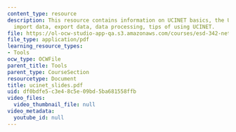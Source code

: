 ```yaml
---
content_type: resource
description: This resource contains information on UCINET basics, the UCINET environment,
  import data, export data, data processing, tips of using UCINET.
file: https://ol-ocw-studio-app-qa.s3.amazonaws.com/courses/esd-342-network-representations-of-complex-engineering-systems-spring-2010/df0bdfe5c3e48c5e09bd5ba681558ffb_ucinet_slides.pdf
file_type: application/pdf
learning_resource_types:
- Tools
ocw_type: OCWFile
parent_title: Tools
parent_type: CourseSection
resourcetype: Document
title: ucinet_slides.pdf
uid: df0bdfe5-c3e4-8c5e-09bd-5ba681558ffb
video_files:
  video_thumbnail_file: null
video_metadata:
  youtube_id: null
---
```

